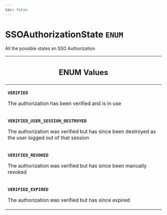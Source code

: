 ```yaml
---
toc: false
---
```

<!--
  _____   ____    _   _  ____ _______   ______ _____ _____ _______
  |  __  / __   |  | |/ __ __   __| |  ____|  __ _   _|__   __|
  | |  | | |  | | |  | | |  | | | |    | |__  | |  | || |    | |
  | |  | | |  | | | . ` | |  | | | |    |  __| | |  | || |    | |
  | |__| | |__| | | |  | |__| | | |    | |____| |__| || |_   | |
  |_____/ ____/  |_| _|____/  |_|    |______|_____/_____|  |_|
  This file is auto-generated by script/generate_graphql_api_content.sh,
  please build the schema.json by running `rails api:graph:export`
  with https://github.com/buildkite/buildkite/,
  replace the content in data/graphql_data_schema.json
  and run the generation script `./scripts/generate-graphql-api-content.sh`.
-->
<!-- vale off -->
<h1 class="has-pills" data-algolia-exclude>
  SSOAuthorizationState
  <span class="pill pill--enum pill--normal-case pill--large"><code>ENUM</code></span>
</h1>
<!-- vale on -->


<p>All the possible states an SSO Authorization</p>










<table class="responsive-table responsive-table--single-column-rows">
  <thead>
    <th>
      <h2 data-algolia-exclude>ENUM Values</h2>
    </th>
  </thead>
  <tbody>
    <tr><td><p><strong><code>VERIFIED</code></strong></p><p>The authorization has been verified and is in use</p></td></tr><tr><td><p><strong><code>VERIFIED_USER_SESSION_DESTROYED</code></strong></p><p>The authorization was verified but has since been destroyed as the user logged out of that session</p></td></tr><tr><td><p><strong><code>VERIFIED_REVOKED</code></strong></p><p>The authorization was verified but has since been manually revoked</p></td></tr><tr><td><p><strong><code>VERIFIED_EXPIRED</code></strong></p><p>The authorization was verified but has since expired</p></td></tr>
  </tbody>
</table>
